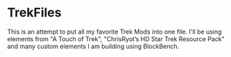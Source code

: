 # TrekFiles
This is an attempt to put all my favorite 
Trek Mods into one file. I'll be using elements
from "A Touch of Trek", "ChrisRyot’s HD Star 
Trek Resource Pack" and many custom elements I
am building using BlockBench.
